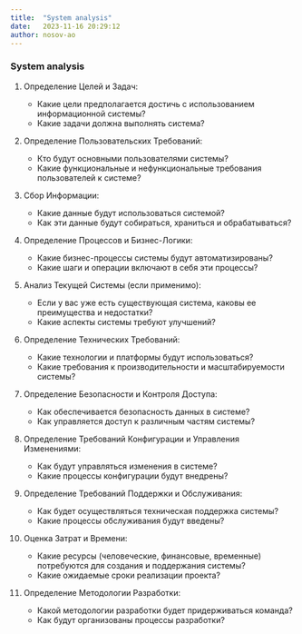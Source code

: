 ```yaml
---
title:  "System analysis"
date:   2023-11-16 20:29:12
author: nosov-ao
---
```



### System analysis

[](https://miro.com/)

1. Определение Целей и Задач:
   - Какие цели предполагается достичь с использованием информационной системы?
   - Какие задачи должна выполнять система?
2. Определение Пользовательских Требований:
   - Кто будут основными пользователями системы?
   - Какие функциональные и нефункциональные требования пользователей к системе?

3. Сбор Информации:
   - Какие данные будут использоваться системой?
   - Как эти данные будут собираться, храниться и обрабатываться?

4. Определение Процессов и Бизнес-Логики:
   - Какие бизнес-процессы системы будут автоматизированы?
   - Какие шаги и операции включают в себя эти процессы?

5. Анализ Текущей Системы (если применимо):
   - Если у вас уже есть существующая система, каковы ее преимущества и недостатки?
   - Какие аспекты системы требуют улучшений?

6. Определение Технических Требований:
   - Какие технологии и платформы будут использоваться?
   - Какие требования к производительности и масштабируемости системы?

7. Определение Безопасности и Контроля Доступа:
   - Как обеспечивается безопасность данных в системе?
   - Как управляется доступ к различным частям системы?

8. Определение Требований Конфигурации и Управления Изменениями:
   - Как будут управляться изменения в системе?
   - Какие процессы конфигурации будут внедрены?

9. Определение Требований Поддержки и Обслуживания:
   - Как будет осуществляться техническая поддержка системы?
   - Какие процессы обслуживания будут введены?

10. Оценка Затрат и Времени:
    - Какие ресурсы (человеческие, финансовые, временные) потребуются для создания и поддержания системы? 
    - Какие ожидаемые сроки реализации проекта?

11. Определение Методологии Разработки:
    - Какой методологии разработки будет придерживаться команда?
    - Как будут организованы процессы разработки?